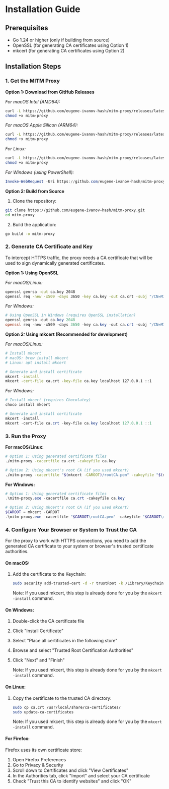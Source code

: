 # Installation Guide

## Prerequisites

- Go 1.24 or higher (only if building from source)
- OpenSSL (for generating CA certificates using Option 1)
- mkcert (for generating CA certificates using Option 2)

## Installation Steps

### 1. Get the MITM Proxy

**Option 1: Download from GitHub Releases**

*For macOS Intel (AMD64):*
```bash
curl -L https://github.com/eugene-ivanov-hash/mitm-proxy/releases/latest/download/mitm-proxy-darwin-amd64 -o mitm-proxy
chmod +x mitm-proxy
```

*For macOS Apple Silicon (ARM64):*
```bash
curl -L https://github.com/eugene-ivanov-hash/mitm-proxy/releases/latest/download/mitm-proxy-darwin-arm64 -o mitm-proxy
chmod +x mitm-proxy
```

*For Linux:*
```bash
curl -L https://github.com/eugene-ivanov-hash/mitm-proxy/releases/latest/download/mitm-proxy-linux-amd64 -o mitm-proxy
chmod +x mitm-proxy
```

*For Windows (using PowerShell):*
```powershell
Invoke-WebRequest -Uri https://github.com/eugene-ivanov-hash/mitm-proxy/releases/latest/download/mitm-proxy-windows-amd64.exe -OutFile mitm-proxy.exe
```

**Option 2: Build from Source**

1. Clone the repository:
```bash
git clone https://github.com/eugene-ivanov-hash/mitm-proxy.git
cd mitm-proxy
```

2. Build the application:
```bash
go build -o mitm-proxy
```

### 2. Generate CA Certificate and Key

To intercept HTTPS traffic, the proxy needs a CA certificate that will be used to sign dynamically generated certificates.

**Option 1: Using OpenSSL**

*For macOS/Linux:*
```bash
openssl genrsa -out ca.key 2048
openssl req -new -x509 -days 3650 -key ca.key -out ca.crt -subj "/CN=MITM Proxy CA"
```

*For Windows:*
```powershell
# Using OpenSSL in Windows (requires OpenSSL installation)
openssl genrsa -out ca.key 2048
openssl req -new -x509 -days 3650 -key ca.key -out ca.crt -subj "/CN=MITM Proxy CA"
```

**Option 2: Using mkcert (Recommended for development)**

*For macOS/Linux:*
```bash
# Install mkcert
# macOS: brew install mkcert
# Linux: apt install mkcert

# Generate and install certificate
mkcert -install
mkcert -cert-file ca.crt -key-file ca.key localhost 127.0.0.1 ::1
```

*For Windows:*
```powershell
# Install mkcert (requires Chocolatey)
choco install mkcert

# Generate and install certificate
mkcert -install
mkcert -cert-file ca.crt -key-file ca.key localhost 127.0.0.1 ::1
```

### 3. Run the Proxy

**For macOS/Linux:**
```bash
# Option 1: Using generated certificate files
./mitm-proxy -cacertfile ca.crt -cakeyfile ca.key

# Option 2: Using mkcert's root CA (if you used mkcert)
./mitm-proxy -cacertfile "$(mkcert -CAROOT)/rootCA.pem" -cakeyfile "$(mkcert -CAROOT)/rootCA-key.pem"
```

**For Windows:**
```powershell
# Option 1: Using generated certificate files
.\mitm-proxy.exe -cacertfile ca.crt -cakeyfile ca.key

# Option 2: Using mkcert's root CA (if you used mkcert)
$CAROOT = mkcert -CAROOT
.\mitm-proxy.exe -cacertfile "$CAROOT\rootCA.pem" -cakeyfile "$CAROOT\rootCA-key.pem"
```

### 4. Configure Your Browser or System to Trust the CA

For the proxy to work with HTTPS connections, you need to add the generated CA certificate to your system or browser's trusted certificate authorities.

#### On macOS:

1. Add the certificate to the Keychain:
   ```bash
   sudo security add-trusted-cert -d -r trustRoot -k /Library/Keychains/System.keychain ca.crt
   ```
   
   Note: If you used mkcert, this step is already done for you by the `mkcert -install` command.

#### On Windows:

1. Double-click the CA certificate file
2. Click "Install Certificate"
3. Select "Place all certificates in the following store"
4. Browse and select "Trusted Root Certification Authorities"
5. Click "Next" and "Finish"

   Note: If you used mkcert, this step is already done for you by the `mkcert -install` command.

#### On Linux:

1. Copy the certificate to the trusted CA directory:
   ```bash
   sudo cp ca.crt /usr/local/share/ca-certificates/
   sudo update-ca-certificates
   ```

   Note: If you used mkcert, this step is already done for you by the `mkcert -install` command.

#### For Firefox:

Firefox uses its own certificate store:
1. Open Firefox Preferences
2. Go to Privacy & Security
3. Scroll down to Certificates and click "View Certificates"
4. In the Authorities tab, click "Import" and select your CA certificate
5. Check "Trust this CA to identify websites" and click "OK"
